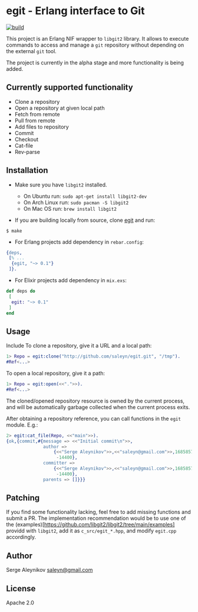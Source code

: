 # egit - Erlang interface to Git

[![build](https://github.com/saleyn/egit/actions/workflows/erlang.yml/badge.svg)](https://github.com/saleyn/egit/actions/workflows/erlang.yml)

This project is an Erlang NIF wrapper to `libgit2` library. It allows to
execute commands to access and manage a `git` repository without depending
on the external `git` tool.

The project is currently in the alpha stage and more functionality is being
added.

## Currently supported functionality

- Clone a repository
- Open a repository at given local path
- Fetch from remote
- Pull from remote
- Add files to repository
- Commit
- Checkout
- Cat-file
- Rev-parse

## Installation

- Make sure you have `libgit2` installed.
    - On Ubuntu run: `sudo apt-get install libgit2-dev`
    - On Arch Linux run: `sudo pacman -S libgit2`
    - On Mac OS run: `brew install libgit2`

- If you are building locally from source, clone [egit](https://github.com/saleyn/egit)
and run:
```shell
$ make
```

- For Erlang projects add dependency in `rebar.config`:
```erlang
{deps,
 [% ...
  {egit, "~> 0.1"}
 ]}.
```

- For Elixir projects add dependency in `mix.exs`:
```elixir
def deps do
 [
  egit: "~> 0.1"
 ]
end
```

## Usage

Include
To clone a repository, give it a URL and a local path:
```erlang
1> Repo = egit:clone("http://github.com/saleyn/egit.git", "/tmp").
#Ref<...>
```

To open a local repository, give it a path:
```erlang
1> Repo = egit:open(<<".">>).
#Ref<...>
```

The cloned/opened repository resource is owned by the current process,
and will be automatically garbage collected when the current process
exits.

After obtaining a repository reference, you can call functions in the
`egit` module. E.g.:

```erlang
2> egit:cat_file(Repo, <<"main">>).
{ok,{commit,#{message => <<"Initial commit\n">>,
              author =>
                  {<<"Serge Aleynikov">>,<<"saleyn@gmail.com">>,1685857770,
                   -14400},
              committer =>
                  {<<"Serge Aleynikov">>,<<"saleyn@gmail.com">>,1685857770,
                   -14400},
              parents => []}}}
```

## Patching

If you find some functionality lacking, feel free to add missing functions
and submit a PR.  The implementation recommendation would be to use one of
the (examples)[https://github.com/libgit2/libgit2/tree/main/examples]
providd with `libgit2`, add it as `c_src/egit_*.hpp`, and modify `egit.cpp`
accordingly.

## Author

Serge Aleynikov <saleyn@gmail.com>


## License

Apache 2.0
